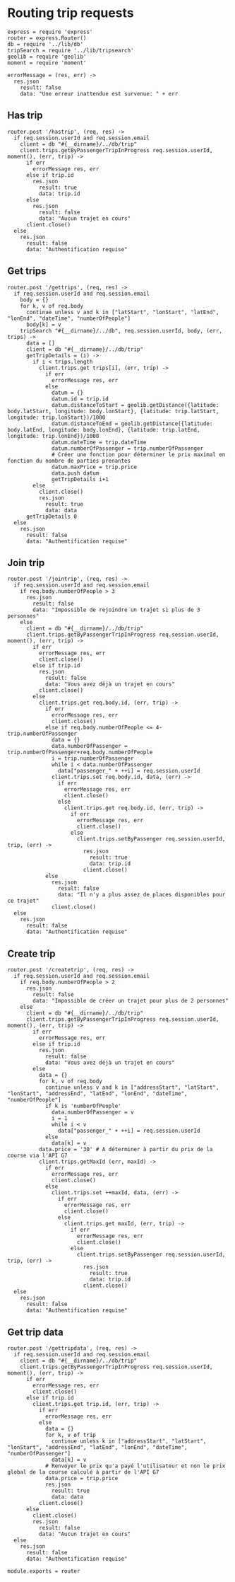 # Routing trip requests

    express = require 'express'
    router = express.Router()
    db = require '../lib/db'
    tripSearch = require '../lib/tripsearch'
    geolib = require 'geolib'
    moment = require 'moment'

    errorMessage = (res, err) ->
      res.json
        result: false
        data: "Une erreur inattendue est survenue: " + err

## Has trip

    router.post '/hastrip', (req, res) ->
      if req.session.userId and req.session.email
        client = db "#{__dirname}/../db/trip"
        client.trips.getByPassengerTripInProgress req.session.userId, moment(), (err, trip) ->
          if err
            errorMessage res, err
          else if trip.id
            res.json
              result: true
              data: trip.id
          else
            res.json
              result: false
              data: "Aucun trajet en cours"
          client.close()
      else
        res.json
          result: false
          data: "Authentification requise"

## Get trips

    router.post '/gettrips', (req, res) ->
      if req.session.userId and req.session.email
        body = {}
        for k, v of req.body
          continue unless v and k in ["latStart", "lonStart", "latEnd", "lonEnd", "dateTime", "numberOfPeople"]
          body[k] = v
        tripSearch "#{__dirname}/../db", req.session.userId, body, (err, trips) ->
          data = []
          client = db "#{__dirname}/../db/trip"
          getTripDetails = (i) ->
            if i < trips.length
              client.trips.get trips[i], (err, trip) ->
                if err
                  errorMessage res, err
                else
                  datum = {}
                  datum.id = trip.id
                  datum.distanceToStart = geolib.getDistance({latitude: body.latStart, longitude: body.lonStart}, {latitude: trip.latStart, longitude: trip.lonStart})/1000
                  datum.distanceToEnd = geolib.getDistance({latitude: body.latEnd, longitude: body.lonEnd}, {latitude: trip.latEnd, longitude: trip.lonEnd})/1000
                  datum.dateTime = trip.dateTime
                  datum.numberOfPassenger = trip.numberOfPassenger
                  # Créer une fonction pour déterminer le prix maximal en fonction du nombre de parties prenantes
                  datum.maxPrice = trip.price
                  data.push datum
                  getTripDetails i+1
            else
              client.close()
              res.json
                result: true
                data: data
          getTripDetails 0
      else
        res.json
          result: false
          data: "Authentification requise"

## Join trip

    router.post '/jointrip', (req, res) ->
      if req.session.userId and req.session.email
        if req.body.numberOfPeople > 3
          res.json
            result: false
            data: "Impossible de rejoindre un trajet si plus de 3 personnes"
        else
          client = db "#{__dirname}/../db/trip"
          client.trips.getByPassengerTripInProgress req.session.userId, moment(), (err, trip) ->
            if err
              errorMessage res, err
              client.close()
            else if trip.id
              res.json
                result: false
                data: "Vous avez déjà un trajet en cours"
              client.close()
            else
              client.trips.get req.body.id, (err, trip) ->
                if err
                  errorMessage res, err
                  client.close()
                else if req.body.numberOfPeople <= 4-trip.numberOfPassenger
                  data = {}
                  data.numberOfPassenger = trip.numberOfPassenger+req.body.numberOfPeople
                  i = trip.numberOfPassenger
                  while i < data.numberOfPassenger
                    data["passenger_" + ++i] = req.session.userId
                  client.trips.set req.body.id, data, (err) ->
                    if err
                      errorMessage res, err
                      client.close()
                    else
                      client.trips.get req.body.id, (err, trip) ->
                        if err
                          errorMessage res, err
                          client.close()
                        else
                          client.trips.setByPassenger req.session.userId, trip, (err) ->
                            res.json
                              result: true
                              data: trip.id
                            client.close()
                else
                  res.json
                    result: false
                    data: "Il n'y a plus assez de places disponibles pour ce trajet"
                  client.close()
      else
        res.json
          result: false
          data: "Authentification requise"

## Create trip

    router.post '/createtrip', (req, res) ->
      if req.session.userId and req.session.email
        if req.body.numberOfPeople > 2
          res.json
            result: false
            data: "Impossible de créer un trajet pour plus de 2 personnes"
        else
          client = db "#{__dirname}/../db/trip"
          client.trips.getByPassengerTripInProgress req.session.userId, moment(), (err, trip) ->
            if err
              errorMessage res, err
            else if trip.id
              res.json
                result: false
                data: "Vous avez déjà un trajet en cours"
            else
              data = {}
              for k, v of req.body
                continue unless v and k in ["addressStart", "latStart", "lonStart", "addressEnd", "latEnd", "lonEnd", "dateTime", "numberOfPeople"]
                if k is 'numberOfPeople'
                  data.numberOfPassenger = v
                  i = 1
                  while i < v
                    data["passenger_" + ++i] = req.session.userId
                else
                  data[k] = v
              data.price = '30' # A déterminer à partir du prix de la course via l'API G7
              client.trips.getMaxId (err, maxId) ->
                if err
                  errorMessage res, err
                  client.close()
                else
                  client.trips.set ++maxId, data, (err) ->
                    if err
                      errorMessage res, err
                      client.close()
                    else
                      client.trips.get maxId, (err, trip) ->
                        if err
                          errorMessage res, err
                          client.close()
                        else
                          client.trips.setByPassenger req.session.userId, trip, (err) ->
                            res.json
                              result: true
                              data: trip.id
                            client.close()
      else
        res.json
          result: false
          data: "Authentification requise"

## Get trip data

    router.post '/gettripdata', (req, res) ->
      if req.session.userId and req.session.email
        client = db "#{__dirname}/../db/trip"
        client.trips.getByPassengerTripInProgress req.session.userId, moment(), (err, trip) ->
          if err
            errorMessage res, err
            client.close()
          else if trip.id
            client.trips.get trip.id, (err, trip) ->
              if err
                errorMessage res, err
              else
                data = {}
                for k, v of trip
                  continue unless k in ["addressStart", "latStart", "lonStart", "addressEnd", "latEnd", "lonEnd", "dateTime", "numberOfPassenger"]
                  data[k] = v
                # Renvoyer le prix qu'a payé l'utilisateur et non le prix global de la course calculé à partir de l'API G7
                data.price = trip.price
                res.json
                  result: true
                  data: data
              client.close()
          else
            client.close()
            res.json
              result: false
              data: "Aucun trajet en cours"
      else
        res.json
          result: false
          data: "Authentification requise"

    module.exports = router
